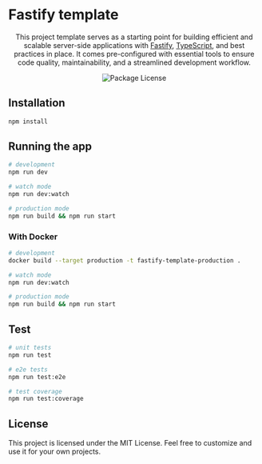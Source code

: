 # Fastify template

<p align="center">This project template serves as a starting point for building efficient and scalable server-side applications with <a href="https://fastify.dev/" target="_blank">Fastify</a>, <a href="https://www.typescriptlang.org/" target="_blank">TypeScript</a>, and best practices in place. It comes pre-configured with essential tools to ensure code quality, maintainability, and a streamlined development workflow.</p>
<p align="center">
<img src="https://img.shields.io/github/license/stijnklomp/fastify-template?style=flat" alt="Package License" />
</p>

## Installation

```sh
npm install
```

## Running the app

```sh
# development
npm run dev

# watch mode
npm run dev:watch

# production mode
npm run build && npm run start
```

### With Docker

```sh
# development
docker build --target production -t fastify-template-production .

# watch mode
npm run dev:watch

# production mode
npm run build && npm run start
```

## Test

```sh
# unit tests
npm run test

# e2e tests
npm run test:e2e

# test coverage
npm run test:coverage
```

## License

This project is licensed under the MIT License. Feel free to customize and use it for your own projects.